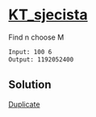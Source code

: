 # [KT_sjecista](https://open.kattis.com/problems/sjecista)

Find n choose M

```txt
Input: 100 6
Output: 1192052400
```

## Solution

[Duplicate](./BJ_3049.md)
